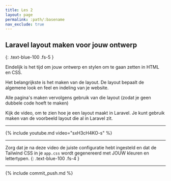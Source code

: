 ```yaml
---
title: Les 2
layout: page
permalink: :path/:basename
nav_exclude: true
---
```


## Laravel layout maken voor jouw ontwerp
{: .text-blue-100 .fs-5 }

Eindelijk is het tijd om jouw ontwerp en stylen om te gaan zetten in HTML en CSS.

Het belangrijkste is het maken van de layout. De layout bepaalt de algemene look en feel en indeling van je website.

Alle pagina's maken vervolgens gebruik van die layout (zodat je geen dubbele code hoeft te maken)

Kijk de video, om te zien hoe je een layout maakt in Laravel. Je kunt gebruik maken van de voorbeeld layout die al in Laravel zit.

---

{% include youtube.md video="sxH3cH4KO-s" %}

---

Zorg dat je na deze video de juiste configuratie hebt ingesteld en dat de Tailwind CSS in je `app.css` wordt gegenereerd met JOUW kleuren en lettertypen.
{: .text-blue-100 .fs-4 }

---

{% include commit_push.md %}


